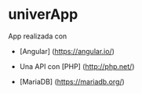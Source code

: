 # univerApp
App realizada con 

  + [Angular] (https://angular.io/)

  + Una API con [PHP] (http://php.net/)  
  
  + [MariaDB] (https://mariadb.org/)





